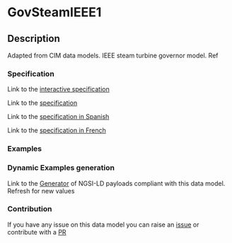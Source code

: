 # GovSteamIEEE1

## Description 

Adapted from CIM data models. IEEE steam turbine governor model.  Ref
### Specification

Link to the [interactive specification](https://swagger.lab.fiware.org/?url=https://smart-data-models.github.io/dataModel.EnergyCIM/GovSteamIEEE1/swagger.yaml)

Link to the [specification](https://smart-data-models.github.io/dataModel.EnergyCIM/GovSteamIEEE1/doc/spec.md)

Link to the [specification in Spanish](https://smart-data-models.github.io/dataModel.EnergyCIM/GovSteamIEEE1/doc/spec_ES.md)

Link to the [specification in French](https://smart-data-models.github.io/dataModel.EnergyCIM/GovSteamIEEE1/doc/spec_FR.md)
### Examples
### Dynamic Examples generation

Link to the [Generator](https://smartdatamodels.org/extra/ngsi-ld_generator_v0.91.php?schemaUrl=https://raw.githubusercontent.com/smart-data-models/dataModel.EnergyCIM/master/GovSteamIEEE1/schema.json&email=info@smartdatamodels.org) of NGSI-LD payloads compliant with this data model. Refresh for new values
### Contribution

 If you have any issue on this data model you can raise an [issue](https://github.com/smart-data-models/dataModel.EnergyCIM/issues)  or contribute with a [PR](https://github.com/smart-data-models/dataModel.EnergyCIM/pulls)